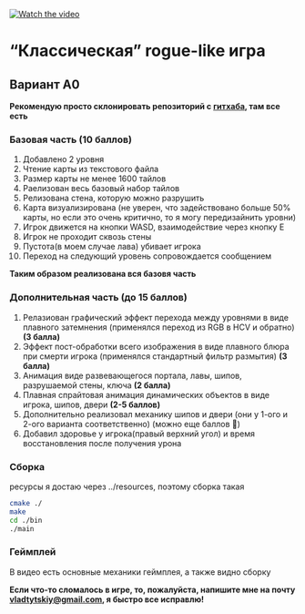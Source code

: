 [![Watch the video](https://i.ibb.co/rGWbzHq/2022-05-06-13-51-17.png)](https://youtu.be/vt5fpE0bzSY)

# “Классическая” rogue-like игра
## Вариант A0
**Рекомендую просто склонировать репозиторий с [гитхаба](https://github.com/pandao/editor.md ), там все есть**
### Базовая часть (10 баллов)
1. Добавлено 2 уровня
2. Чтение карты из текстового файла
3. Размер карты не менее 1600 тайлов
4. Раелизован весь базовый набор тайлов
5. Релизована стена, которую можно разрушить
6. Карта визуализирована (не уверен, что задействовано больше 50% карты, но если это очень критично, то я могу передизайнить уровни)
7. Игрок движется на кнопки WASD, взаимодействие через кнопку E
8. Игрок не проходит сквозь стены
9. Пустота(в моем случае лава) убивает игрока
10. Переход на следующий уровень сопровождается сообщением

**Таким образом реализована вся базовя часть**

### Дополнительная часть (до 15 баллов)
1. Релазиован графический эффект перехода между уровнями в виде плавного затемнения (применялся переход из RGB в HСV и обратно) **(3 балла)**
2. Эффект пост-обработки всего изображения в виде плавного блюра при смерти игрока (применялся стандартный фильтр размытия) **(3 балла)**
4. Анимация виде развевающегося портала, лавы, шипов, разрушаемой стены, ключа **(2 балла)**
5. Плавная спрайтовая анимация динамических объектов в виде игрока, шипов, двери **(2-5 баллов)**
6. Дополнительно реализовал механику шипов и двери (они у 1-ого и 2-ого варианта соответственно) (можно еще баллов 🙏)
7. Добавил здоровье у игрока(правый верхний угол) и время восстановления после получения урона

### Сборка
ресурсы я достаю через ../resources, поэтому сборка такая
```bash
cmake ./
make
cd ./bin
./main
```
### Геймплей
В видео есть основные механики геймплея, а также видно сборку

**Если что-то сломалось в игре, то, пожалуйста, напишите мне на почту vladtytskiy@gmail.com, я быстро все исправлю!**

